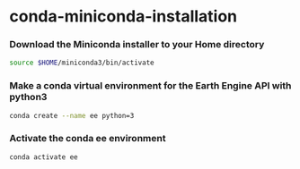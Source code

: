 # conda-miniconda-installation

### Download the Miniconda installer to your Home directory
```bash
source $HOME/miniconda3/bin/activate
```

### Make a conda virtual environment for the Earth Engine API with python3
```bash
conda create --name ee python=3
```

### Activate the conda ee environment
```bash
conda activate ee
```

